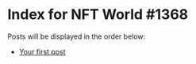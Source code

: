 # Index for NFT World #1368
Posts will be displayed in the order below:

- [Your first post](./001-first.md)

